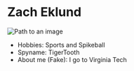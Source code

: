 # Zach Eklund

![Path to an image](happiness.jpg)

- Hobbies: Sports and Spikeball
- Spyname: TigerTooth
- About me (Fake): I go to Virginia Tech

